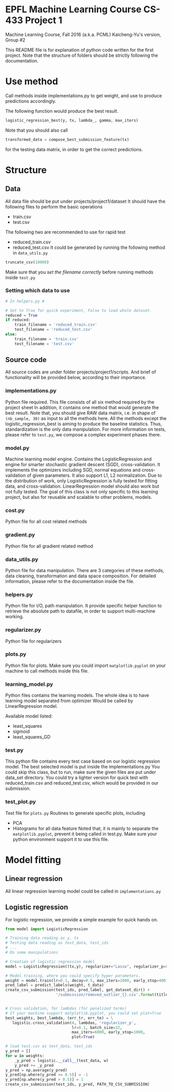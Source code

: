# EPFL Machine Learning Course CS-433 Project 1 
Machine Learning Course, Fall 2016 (a.k.a. PCML)
Kaicheng-Yu's version, Group #2

This README file is for explanation of python code written for the
first project. Note that the structure of folders should be strictly 
following the documentation.

# Use method
Call methods inside implementations.py to get weight, and use to produce 
predictions accordingly.

The following function would produce the best result.
```python
logistic_regression_best(y, tx, lambda_, gamma, max_iters)
```
Note that you should also call 
```python
transformed_data = compose_best_submission_feature(tx)
```
for the testing data matrix, in order to get the correct predictions.

# Structure

## Data
All data file should be put under projects/project1/dataset
It should have the following files to perform the basic operations
* train.csv
* test.csv

The following two are recommended to use for rapid test

* reduced_train.csv
* reduced_test.csv
It could be generated by running the following method in `data_utils.py`
```python
truncate_csv(10000)
```
Make sure that you _set the filename correctly_ before running methods 
 inside `test.py`
### Setting which data to use
```python
# In helpers.py #

# Set to True for quick experiment, False to load whole dataset.
reduced = True
if reduced:
    train_filename = 'reduced_train.csv'
    test_filename = 'reduced_test.csv'
else:
    train_filename = 'train.csv'
    test_filename = 'test.csv'
```
## Source code
All source codes are under folder projects/project1/scripts. And brief 
of functionality will be provided below, according to their importance.

### implementations.py
Python file required.
This file consists of all six method required by the project sheet
In addition, it contains one method that would generate the best result.
Note that, you should give RAW data matrix, i.e. in shape of `(nb_sample, 30)` as 
input to all the methods here.
All the methods except the logistic_regression_best is aiming to produce the baseline
statistics. Thus, standardization is the only data manipulation.
For more information on tests, please refer to `test.py`, we compose a complex experiment 
phases there.

### model.py
Machine learning model engine.
Contains the LogisticRegression and engine for smarter stochastic gradient descent (SGD),
cross-validation. It implements the optimizers including SGD, normal equations and 
cross-validation of given parameters. It also support L1, L2 normalization.
Due to the distribution of work, only LogisticRegression is fully tested for
fitting data, and cross-validation.
LinearRegression model should also work but not fully tested.
The goal of this class is not only specific to this learning project, but also for reusable and scalable
to other problems, models.

### cost.py
Python file for all cost related methods

### gradient.py
Python file for all gradient related method

### data_utils.py
Python file for data manipulation. 
There are 3 categories of these methods, data cleaning, transformation and
data space composition. For detailed information, please refer to the documentation
inside the file.

### helpers.py
Python file for I/O, path manipulation. 
It provide specific helper function to retrieve the absolute path
to datafile, in order to support multi-machine working.

### regularizer.py
Python file for regularizers

### plots.py
Python file for plots. Make sure you could import `matplotlib.pyplot`
on your machine to call methods inside this file.

### learning_model.py
Python files contains the learning models.
The whole idea is to have learning model separated from optimizer
Would be called by LinearRegression model.

Available model listed:
* least_squares
* sigmoid
* least_squares_GD

### test.py
This python file contains every test case based on our logistic
regression model.
The best selected model is put inside the implementations.py
You could skip this class, but to run, make sure the given files are put 
under data_set directory.
You could try a lighter version for quick test with reduced_train.csv and 
reduced_test.csv, which would be provided in our submission.

### test_plot.py
Test file for `plots.py` Routines to generate specific plots, including
- PCA
- Histograms for all data feature
Noted that, it is mainly to separate the `matplotlib.pyplot`,
prevent it being called in test.py.
Make sure your python environment support it to use this file.

# Model fitting
## Linear regression
All linear regression learning model could be called in `implementations.py`
## Logistic regression
For logistic regression, we provide a simple example for quick hands on.
```python
from model import LogisticRegression

# Training data reading as y, tx
# Testing data reading as test_data, test_ids
# ...
# Do some manipulations

# Creation of logistic regression model
model = LogisticRegression((tx,y), regularizer="Lasso", regularizer_p=0.1)

# Model training, where you could specify hyper parameters.
weight = model.train(lr=0.1, decay=0.5, max_iters=2000, early_stop=400)
pred_label = predict_labels(weight, t_data)
create_csv_submission(test_ids, pred_label, get_dataset_dir() +
                      '/submission/removed_outlier_{}.csv'.format(title))


# Cross validation, for lambdas (for penalized terms)
# If your machine support matplotlib.pyplot, you could set plot=True
best_weights, best_lambda, (err_tr, err_te) = \
   logistic.cross_validation(4, lambdas, 'regularizer_p',
                             lr=0.1, batch_size=32,
                             max_iters=6000, early_stop=1000,
                             plot=True)

# load test.csv as test_data, test_ids
y_pred = []
for w in weights:
    _y_pred = logistic.__call__(test_data, w)
    y_pred += _y_pred
y_pred = np.average(y_pred)
y_pred[np.where(y_pred <= 0.5)] = -1
y_pred[np.where(y_pred > 0.5)] = 1
create_csv_submission(test_ids, y_pred, PATH_TO_CSV_SUBMISSION)
```




